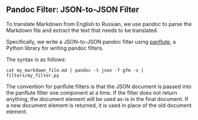 
## Pandoc Filter: JSON-to-JSON Filter

To translate Markdown from English to Russian,
we use pandoc to parse the Markdown file and 
extract the text that needs to be translated.

Specifically, we write a JSON-to-JSON pandoc filter
using [panflute](http://scorreia.com/software/panflute/index.html),
a Python library for writing pandoc filters.

The syntax is as follows:

```text
cat my_markdown_file.md | pandoc -t json -f gfm -s | filters/my_filter.py
```

The convention for panflute filters is that the JSON document
is passed into the panflute filter one component at a time.
If the filter does not return anything, the document element
will be used as-is in the final document. If a new document
element is returned, it is used in place of the old 
document element.



